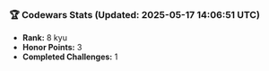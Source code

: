 ### 🏆 Codewars Stats (Updated: 2025-05-17 14:06:51 UTC)

- **Rank:** 8 kyu
- **Honor Points:** 3
- **Completed Challenges:** 1
